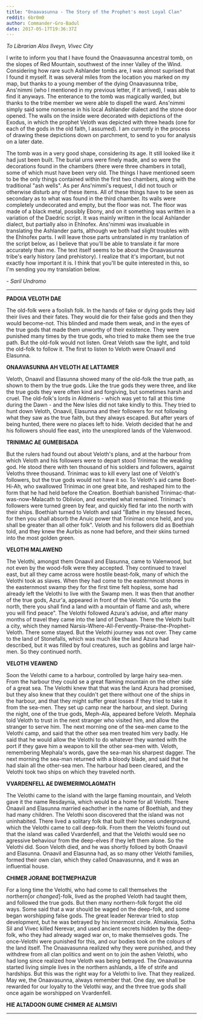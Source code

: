 ```yaml
---
title: "Onaavasunna - The Story of the Prophet's most Loyal Clan"
reddit: 6br0m0
author: Commander-Gro-Badul
date: 2017-05-17T19:36:37Z
---
```


*To Librarian Alos Ilveyn, Vivec City*

I write to inform you that I have found the Onaavasunna ancestral tomb, on the slopes of Red Mountain, southwest of the inner Valley of the Wind. Considering how rare such Ashlander tombs are, I was almost suprised that I found it myself. It was several miles from the location you marked on my map, but thanks to a young member of the dying Onaavasunna tribe, Ans'nimmi (who I mentioned in my previous letter, if it arrived), I was able to find it anyways. The enterance to the tomb was magically warded, but thanks to the tribe member we were able to dispell the ward. Ans'nimmi simply said some nonsense in his local Ashlander dialect and the stone door opened. The walls on the inside were decorated with depictions of the Exodus, in which the prophet Veloth was depicted with three heads (one for each of the gods in the old faith, I assumed). I am currently in the process of drawing these depictions down on parchment, to send to you for analysis on a later date.

The tomb was in a very good shape, considering its age. It still looked like it had just been built. The burial urns were finely made, and so were the decorations found in the chambers (there were three chambers in total), some of which must have been very old. The things I have mentioned seem to be the only things contained within the first two chambers, along with the traditional "ash wells". As per Ans'nimmi's request, I did not touch or otherwise disturb any of these items. All of these things have to be seen as secondary as to what was found in the third chamber. Its walls were completely undecorated and empty, but the floor was not. The floor was made of a black metal, possibly Ebony, and on it something was written in a variation of the Daedric script. It was mainly written in the local Ashlander dialect, but partially also in Ehlnofex. Ans'nimmi was invaluable in translating the Ashlander parts, although we both had slight troubles with the Ehlnofex parts. I will leave those parts untranslated in my tranlation of the script below, as I believe that you'll be able to translate it far more accurately than me. The text itself seems to be about the Onaavasunna tribe's early history (and prehistory). I realize that it's important, but not exactly how important it is. I think that you'll be quite interested in this, so I'm sending you my translation below.

*- Saril Undromo*

____________________________________________

**PADOIA VELOTH DAE**

The old-folk were a foolish folk. In the hands of fake or dying gods they laid their lives and their fates. They would die for their false gods and then they would become-not. This blinded and made them weak, and in the eyes of the true gods that made them unworthy of their existence. They were punished many times by the true gods, who tried to make them see the true path. But the old-folk would not listen. Great Veloth saw the light, and told the old-folk to follow it. The first to listen to Veloth were Onaavil and Elasunna.

**ONAAVASUNNA AH VELOTH AE LATTAMER**

Veloth, Onaavil and Elasunna showed many of the old-folk the true path, as shown to them by the true gods. Like the true gods they were three, and like the true gods they were often kind and forgiving, but sometimes harsh and cruel. The old-folk's lords in Aldmeris - which was yet to fall at this time during the Dawn - and the New Isles did not take kindly to this. They tried to hunt down Veloth, Onaavil, Elasunna and their followers for not following what they saw as the true faith, but they always escaped. But after years of being hunted, there were no places left to hide. Veloth decided that he and his followers should flee east, into the unexplored lands of the Valenwood.

**TRINIMAC AE GUMEBISADA**

But the rulers had found out about Veloth's plans, and at the harbour from which Veloth and his followers were to depart stood Trinimac the weakling god. He stood there with ten thousand of his soldiers and followers, against Veloths three thousand. Trinimac was to kill every last one of Veloth's followers, but the true gods would not have it so. To Veloth's aid came Boet-Hi-Ah, who swallowed Trinimac in one great bite, and reshaped him to the form that he had held before the Creation. Boethiah banished Trinimac-that-was-now-Malacath to Oblivion, and excreted what remained. Trinimac's followers were turned green by fear, and quickly fled far into the north with their ships. Boethiah turned to Veloth and said "Bathe in my blessed feces, for then you shall absorb the Anuic power that Trinimac once held, and you shall be greater than all other folk". Veloth and his followers did as Boethiah told, and they knew the Aurbis as none had before, and their skins turned into the most golden green.

**VELOTHI MALAWEND**

The Velothi, amongst them Onaavil and Elasunna, came to Valenwood, but not even by the wood-folk were they accepted. They continued to travel east, but all they came across were hostile beast-folk, many of which the Velothi took as slaves. When they had come to the easternmost shores in the easternmost swamp they for the first time felt hopless, some had already left the Velothi to live with the Swamp men. It was then that another of the true gods, Azur'a, appeared in front of the Velothi. "Go unto the north, there you shall find a land with a mountain of flame and ash, where you will find peace". The Velothi followed Azura's advise, and after many months of travel they came into the land of Deshaan. There the Velothi built a city, which they named Narsis-Where-All-Fervently-Praise-the-Prophet-Veloth. There some stayed. But the Velothi journey was not over. They came to the land of Stonefalls, which was much like the land Azura had described, but it was filled by foul creatures, such as goblins and large hair-men. So they continued north.

**VELOTHI VEAWEND**

Soon the Velothi came to a harbour, controlled by large hairy sea-men. From the harbour they could se a great flaming mountain on the other side of a great sea. The Velothi knew that that was the land Azura had promised, but they also knew that they couldn't get there without one of the ships in the harbour, and that they might suffer great losses if they tried to take it from the sea-men. They set up camp near the harbour, and slept. During the night, one of the true gods, Meph-Ala, appeared before Veloth. Mephala told Veloth to trust in the next stranger who visited him, and allow the stranger to serve him. The next morning one of the sea-men came to the Velothi camp, and said that the other sea men treated him very badly. He said that he would allow the Velothi to do whatever they wanted with the port if they gave him a weapon to kill the other sea-men with. Veloth, remembering Mephala's words, gave the sea-man his sharpest dagger. The next morning the sea-man returned with a bloody blade, and said that he had slain all the other-sea men. The harbour had been cleared, and the Velothi took two ships on which they traveled north.

**VVARDENFELL AE DWEMERIMOLAGMATH**

The Velothi came to the island with the large flaming mountain, and Veloth gave it the name Resdaynia, which would be a home for all Velothi. There Onaavil and Elasunna married eachother in the name of Boethiah, and they had many children. The Velothi soon discovered that the island was not uninhabited. There lived a solitary folk that built their homes underground, which the Velothi came to call deep-folk. From them the Velothi found out that the island was called Vvardenfell, and that the Velothi would see no agressive behaviour from the deep-elves if they left them alone. So the Velothi did. Soon Veloth died, and he was shortly folloed by both Onaavil and Elasunna. Onaavil and Elasunna had, as so many other Velothi families, formed their own clan, which they called Onaavasunna, and it was an influential house.

**CHIMER JORANE BOETMEPHAZUR**

For a long time the Velothi, who had come to call themselves the northern[or *changed*]-folk, lived as the prophed Veloth had taught them, and followed the true gods. But then many northern-folk forgot the old ways. Some said that a war should be waged on the deep-folk, and some began worshipping false gods. The great leader Nerevar tried to stop development, but he was betrayed by his innermost circle. Almalexia, Sotha Sil and Vivec killed Nerevar, and used ancient secrets hidden by the deep-folk, who they had already waged war on, to make themselves gods. The once-Velothi were punished for this, and our bodies took on the colours of the land itself. The Onaavasunna realized why they were punished, and they withdrew from all clan politics and went on to join the ashen Velothi, who had long since realized how Veloth was being betrayed. The Onaavasunna started living simple lives in the northern ashlands, a life of strife and hardships. But this was the right way for a Velothi to live. That they realized. May we, the Onaavasunna, always remember that. One day, we shall be rewarded for our loyalty to the Velothi way, and the three true gods shall once again be worshipped on Vvardenfell.

**HIE ALTADOON GUME CHIMER AE ALMSIVI**

_________________________________________
